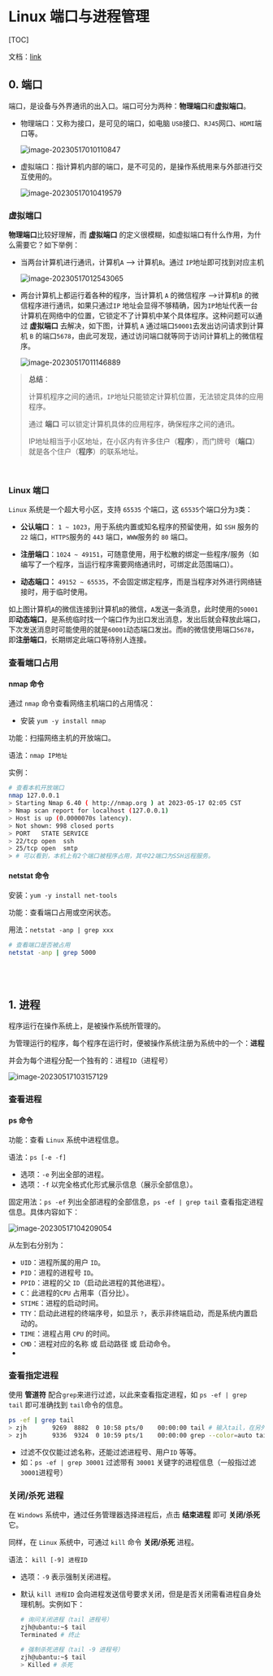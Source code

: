 # Linux 端口与进程管理

[TOC]

文档：[link](http://c.biancheng.net/view/705.html)

## 0. 端口

端口，是设备与外界通讯的出入口。端口可分为两种：**物理端口**和**虚拟端口**。

- 物理端口：又称为接口，是可见的端口，如电脑 `USB`接口、`RJ45`网口、`HDMI`端口等。

  ![image-20230517010110847](https://raw.githubusercontent.com/zjh-jixiaolin/map_strong/main/202305170124115.png)

- 虚拟端口：指计算机内部的端口，是不可见的，是操作系统用来与外部进行交互使用的。

  ![image-20230517010419579](https://raw.githubusercontent.com/zjh-jixiaolin/map_strong/main/202305170124716.png)

### 虚拟端口

**物理端口**比较好理解，而 **虚拟端口** 的定义很模糊，如虚拟端口有什么作用，为什么需要它？如下举例：

- 当两台计算机进行通讯，计算机`A` —> 计算机`B`。通过 `IP`地址即可找到对应主机

  ![image-20230517012543065](https://raw.githubusercontent.com/zjh-jixiaolin/map_strong/main/202305170125787.png)

- 两台计算机上都运行着各种的程序，当计算机 `A` 的微信程序 —>计算机`B` 的微信程序进行通讯，如果只通过`IP` 地址会显得不够精确，因为`IP`地址代表一台计算机在网络中的位置，它锁定不了计算机中某个具体程序。这种问题可以通过 **虚拟端口** 去解决，如下图，计算机 `A` 通过端口`50001`去发出访问请求到计算机 `B` 的端口`5678`，由此可发现，通过访问端口就等同于访问计算机上的微信程序。

  ![image-20230517011146889](https://raw.githubusercontent.com/zjh-jixiaolin/map_strong/main/202305170124823.png)

>**总结**：
>
>计算机程序之间的通讯，`IP`地址只能锁定计算机位置，无法锁定具体的应用程序。
>
>通过 **端口** 可以锁定计算机具体的应用程序，确保程序之间的通讯。
>
>IP地址相当于小区地址，在小区内有许多住户（**程序**），而门牌号（**端口**）就是各个住户（**程序**）的联系地址。



<br />



### Linux 端口

`Linux` 系统是一个超大号小区，支持 `65535` 个端口，这 `65535`个端口分为`3`类：

- **公认端口**： `1 ~ 1023`，用于系统内置或知名程序的预留使用，如 `SSH` 服务的 `22` 端口，`HTTPS`服务的 `443` 端口，`WWW`服务的 `80` 端口。

- **注册端口**：`1024 ~ 49151`，可随意使用，用于松散的绑定一些程序/服务（如编写了一个程序，当运行程序需要网络通讯时，可绑定此范围端口）。

- **动态端口：** `49152 ~ 65535`，不会固定绑定程序，而是当程序对外进行网络链接时，用于临时使用。

如上图计算机`A`的微信连接到计算机`B`的微信，`A`发送一条消息，此时使用的`50001`即**动态端口**，是系统临时找一个端口作为出口发出消息，发出后就会释放此端口，下次发送消息时可能使用的就是`60001`动态端口发出。而`B`的微信使用端口`5678`，即**注册端口**，长期绑定此端口等待别人连接。

### 查看端口占用

#### nmap 命令

通过 `nmap` 命令查看网络主机端口的占用情况：

- 安装 `yum -y install nmap`

功能：扫描网络主机的开放端口。

语法：`nmap IP地址`

实例：

```bash
# 查看本机开放端口
nmap 127.0.0.1
> Starting Nmap 6.40 ( http://nmap.org ) at 2023-05-17 02:05 CST
> Nmap scan report for localhost (127.0.0.1)
> Host is up (0.0000070s latency).
> Not shown: 998 closed ports
> PORT   STATE SERVICE
> 22/tcp open  ssh
> 25/tcp open  smtp
> # 可以看到，本机上有2个端口被程序占用，其中22端口为SSH远程服务。

```

#### netstat 命令

安装：`yum -y install net-tools`

功能：查看端口占用或空闲状态。

用法：`netstat -anp | grep xxx`

```bash
# 查看端口是否被占用
netstat -anp | grep 5000
```



<br />

<br />



## 1. 进程

程序运行在操作系统上，是被操作系统所管理的。

为管理运行的程序，每个程序在运行时，便被操作系统注册为系统中的一个：**进程**

并会为每个进程分配一个独有的：进程`ID`（进程号）

![image-20230517103157129](https://raw.githubusercontent.com/zjh-jixiaolin/map_strong/main/202305171032548.png)

### 查看进程

#### ps 命令

功能：查看 `Linux` 系统中进程信息。

语法：`ps [-e -f]`

- 选项：`-e` 列出全部的进程。
- 选项：`-f` 以完全格式化形式展示信息（展示全部信息）。

固定用法：`ps -ef` 列出全部进程的全部信息，`ps -ef | grep tail` 查看指定进程信息。具体内容如下：

![image-20230517104209054](https://raw.githubusercontent.com/zjh-jixiaolin/map_strong/main/202305171042019.png)

从左到右分别为：

- `UID`：进程所属的用户 `ID`。
- `PID`：进程的进程号 `ID`。
- `PPID`：进程的父 `ID`（启动此进程的其他进程）。
- `C`：此进程的`CPU` 占用率（百分比）。
- `STIME`：进程的启动时间。
- `TTY`：启动此进程的终端序号，如显示 `?`，表示非终端启动，而是系统内置启动的。
- `TIME`：进程占用 `CPU` 的时间。
- `CMD`：进程对应的名称 或 启动路径 或 启动命令。
- 

### 查看指定进程

使用 **管道符** 配合`grep`来进行过滤，以此来查看指定进程，如 `ps -ef | grep tail` 即可准确找到 `tail`命令的信息。

```bash
ps -ef | grep tail
> zjh       9269  8882  0 10:58 pts/0    00:00:00 tail # 输入tail，在另外一个终端查看进程的结果如左显示。
> zjh       9336  9324  0 10:59 pts/1    00:00:00 grep --color=auto tail # 上方命令也是一个程序，也是一个进程。
```

- 过滤不仅仅能过滤名称，还能过滤进程号、用户`ID` 等等。
- 如：`ps -ef | grep 30001` 过滤带有 `30001` 关键字的进程信息（一般指过滤`30001`进程号）



### 关闭/杀死 进程

在 `Windows` 系统中，通过任务管理器选择进程后，点击 **结束进程** 即可 **关闭/杀死** 它。

同样，在 `Linux` 系统中，可通过 `kill` 命令 **关闭/杀死** 进程。

语法： `kill [-9] 进程ID`

- 选项：`-9` 表示强制关闭进程。

- 默认 `kill 进程ID` 会向进程发送信号要求关闭，但是是否关闭需看进程自身处理机制。实例如下：

  ```bash
  # 询问关闭进程（tail 进程号）
  zjh@ubantu:~$ tail
  Terminated # 终止
  
  # 强制杀死进程（tail -9 进程号）
  zjh@ubantu:~$ tail
  > Killed # 杀死
  ```

  







